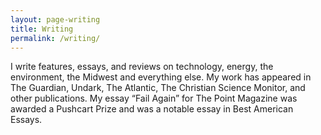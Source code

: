 ```yaml
---
layout: page-writing
title: Writing
permalink: /writing/
---
```


I write features, essays, and reviews on technology, energy, the environment, the Midwest and everything else. My work has appeared in The Guardian, Undark, The Atlantic, The Christian Science Monitor, and other publications. My essay “Fail Again” for The Point Magazine was awarded a Pushcart Prize and was a notable essay in Best American Essays.